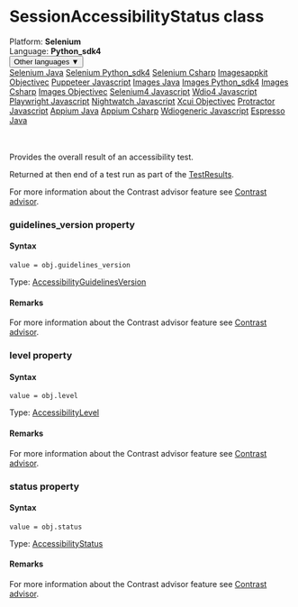 # SessionAccessibilityStatus class
<div class='platform-bar-container-div'><div class='platform-bar-div'>Platform:  <b> Selenium</b>
</div><div class='platform-bar-div'>Language: <b>Python_sdk4</b></div><div class='dropdown-button-container-div'><button class='sdk-language-dropdown-button'>Other languages ▼</button><div class='dropdown-content'>
<a href='../../selenium/java/sessionaccessibilitystatus'>Selenium Java</a>
<a href='../../selenium/python_sdk4/sessionaccessibilitystatus'>Selenium Python_sdk4</a>
<a href='../../selenium/csharp/sessionaccessibilitystatus'>Selenium Csharp</a>
<a href='../../imagesappkit/objectivec/sessionaccessibilitystatus'>Imagesappkit Objectivec</a>
<a href='../../puppeteer/javascript/sessionaccessibilitystatus'>Puppeteer Javascript</a>
<a href='../../images/java/sessionaccessibilitystatus'>Images Java</a>
<a href='../../images/python_sdk4/sessionaccessibilitystatus'>Images Python_sdk4</a>
<a href='../../images/csharp/sessionaccessibilitystatus'>Images Csharp</a>
<a href='../../images/objectivec/sessionaccessibilitystatus'>Images Objectivec</a>
<a href='../../selenium4/javascript/sessionaccessibilitystatus'>Selenium4 Javascript</a>
<a href='../../wdio4/javascript/sessionaccessibilitystatus'>Wdio4 Javascript</a>
<a href='../../playwright/javascript/sessionaccessibilitystatus'>Playwright Javascript</a>
<a href='../../nightwatch/javascript/sessionaccessibilitystatus'>Nightwatch Javascript</a>
<a href='../../xcui/objectivec/sessionaccessibilitystatus'>Xcui Objectivec</a>
<a href='../../protractor/javascript/sessionaccessibilitystatus'>Protractor Javascript</a>
<a href='../../appium/java/sessionaccessibilitystatus'>Appium Java</a>
<a href='../../appium/csharp/sessionaccessibilitystatus'>Appium Csharp</a>
<a href='../../wdiogeneric/javascript/sessionaccessibilitystatus'>Wdiogeneric Javascript</a>
<a href='../../espresso/java/sessionaccessibilitystatus'>Espresso Java</a>
</div></div><br /><br /></div>




Provides the overall result of an accessibility test.

Returned at then end of a test run as part of the [TestResults](./testresults).

For more information about the Contrast advisor feature see [Contrast advisor](https://applitools.com/docs/features/contrast-accessibility.html).


### guidelines_version property
#### Syntax


    value = obj.guidelines_version
    

Type: [AccessibilityGuidelinesVersion](./accessibilityguidelinesversion)

#### Remarks


For more information about the Contrast advisor feature see [Contrast advisor](https://applitools.com/docs/features/contrast-accessibility.html).

### level property
#### Syntax


    value = obj.level
    

Type: [AccessibilityLevel](./accessibilitylevel)

#### Remarks


For more information about the Contrast advisor feature see [Contrast advisor](https://applitools.com/docs/features/contrast-accessibility.html).

### status property
#### Syntax


    value = obj.status
    

Type: [AccessibilityStatus](./accessibilitystatus)

#### Remarks


For more information about the Contrast advisor feature see [Contrast advisor](https://applitools.com/docs/features/contrast-accessibility.html).
